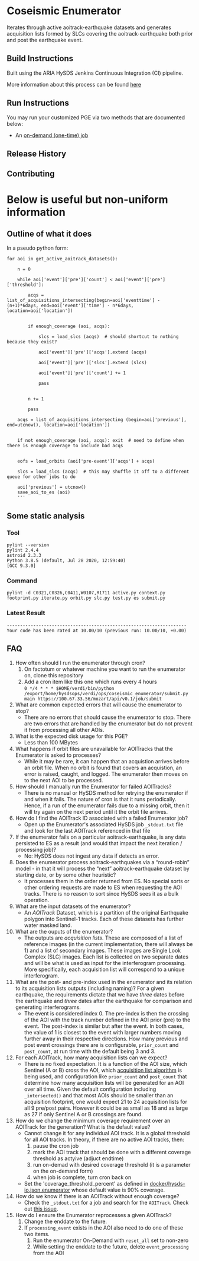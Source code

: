 # Coseismic Enumerator

Iterates through active aoitrack-earthquake datasets and generates acquisition lists formed by SLCs covering the aoitrack-earthquake both prior and post the earthquake event.

## Build Instructions

Built using the ARIA HySDS Jenkins Continuous Integration (CI) pipeline.

More information about this process can be found [here](https://hysds-core.atlassian.net/wiki/spaces/HYS/pages/455114757/Deploy+PGE+s+onto+Cluster)

## Run Instructions

You may run your customized PGE via two methods that are documented below:
- An [on-demand (one-time) job](https://hysds-core.atlassian.net/wiki/spaces/HYS/pages/378601499/Submit+an+On-Demand+Job+in+Facet+Search)


## Release History

## Contributing

#  Below is useful but non-uniform information

## Outline of what it does

In a pseudo python form:

```
for aoi in get_active_aoitrack_datasets():

    n = 0

    while aoi['event']['pre']['count'] < aoi['event']['pre']['threshold']:

        acqs = list_of_acquisitions_intersecting(begin=aoi['eventtime'] - (n+1)*6days, end=aoi['event']['time'] - n*6days, location=aoi['location'])


        if enough_coverage (aoi, acqs):

            slcs = load_slcs (acqs)  # should shortcut to nothing because they exist?

            aoi['event']['pre']['acqs'].extend (acqs)

            aoi['event']['pre']['slcs'].extend (slcs)

            aoi['event']['pre']['count'] += 1

            pass


        n += 1

        pass

    acqs = list_of_acquisitions_intersecting (begin=aoi['previous'], end=utcnow(), location=aoi['location'])


    if not enough_coverage (aoi, acqs): exit  # need to define when there is enough coverage to include bad acqs


    eofs = load_orbits (aoi['pre-event']['acqs'] + acqs)

    slcs = load_slcs (acqs)  # this may shuffle it off to a different queue for other jobs to do
    
    aoi['previous'] = utcnow()
    save_aoi_to_es (aoi)
    '''
```

## Some static analysis

### Tool
```
pylint --version
pylint 2.4.4
astroid 2.3.3
Python 3.8.5 (default, Jul 28 2020, 12:59:40) 
[GCC 9.3.0]
```

### Command
```
pylint -d C0321,C0326,C0411,W0107,R1711 active.py context.py footprint.py iterate.py orbit.py slc.py test.py es submit.py
```

### Latest Result
```
--------------------------------------------------------------------
Your code has been rated at 10.00/10 (previous run: 10.00/10, +0.00)

```


## FAQ

1. How often should I run the enumerator through cron?  
    1. On factotum or whatever machine you want to run the enumerator on, clone this repository
    2. Add a cron item like this one which runs every 4 hours  
        `0 */4 * * * $HOME/verdi/bin/python /export/home/hysdsops/verdi/ops/coseismic_enumerator/submit.py main https://100.67.33.56/mozart/api/v0.1/job/submit`
2. What are common expected errors that will cause the enumerator to stop?  
    - There are no errors that should cause the enumerator to stop. There are two errors that are handled by the enumerator but do not prevent it from processing all other AOIs.
3. What is the expected disk usage for this PGE?  
    - Less than 100 MBytes
4. What happens if orbit files are unavailable for AOITracks that the Enumerator is asked to processes?  
    - While it may be rare, it can happen that an acquistion arrives before an orbit file. When no orbit is found that covers an acquistion, an error is raised, caught, and logged. The enumerator then moves on to the next AOI to be processed.
5. How should I manually run the Enumerator for failed AOITracks?  
    - There is no manual or HySDS method for retrying the enumerator if and when it fails. The nature of cron is that it runs periodically. Hence, if a run of the enumerator fails due to a missing orbit, then it will try again on the next period until it the orbit file arrives.
6. How do I find the AOITrack ID associated with a failed Enumerator job?
    - Open up the Enumerator's associated HySDS job `_stdout.txt` file and look for the last AOITrack referenced in that file
7. If the enumerator fails on a particular aoitrack-earthquake, is any data persisted to ES as a result (and would that impact the next iteration / processing job)?  
    - No: HySDS does not ingest any data if detects an error.
8. Does the enumerator process aoitrack-earthquakes via a “round-robin” model - in that it will process the “next” aoitrack-earthquake dataset by starting date, or by some other heuristic?  
    - It processes them in the order returned from ES. No special sorts or other ordering requests are made to ES when requesting the AOI tracks. There is no reason to sort since HySDS sees it as a bulk operation.
9. What are the input datasets of the enumerator?
    - An *AOITrack* Dataset, which is a partition of the original Earthquake polygon into Sentinel-1 tracks. Each of these datasets has further water masked land.
11. What are the ouputs of the enumerator?
    - The outputs are *acquisition lists*. These are composed of a list of reference images (in the current implementation, there will always be 1) and a list of secondary images. These images are Single Look Complex (SLC) images. Each list is collected on two separate dates and will be what is used as input for the interferogram processing. More specifically, each acquisition list will correspond to a unique interferogram.
12. What are the post- and pre-index used in the enumerator and its relation to its acquisition lists outputs (including naming)? For a given earthquake, the requirements dictate that we have *three* dates before the earthquake and *three* dates after the earthquake for comparison and generating interferograms.  
    - The event is considered index 0. The pre-index is then the crossing of the AOI with the track number defined in the AOI prior (pre) to the event. The post-index is similar but after the event. In both cases, the value of 1 is closest to the event with larger numbers moving further away in their respective directions. How many previous and post event crossings there are is configurable, `prior_count` and `post_count`, at run time with the default being 3 and 3.
14. For each AOITrack, how many acquisition lists can we expect?  
    - There is no fixed expectation. It is a function of the AOI size, which Sentinel (A or B) cross the AOI, which [acquisition list algorithm](https://github.com/aria-jpl/coseismic_enumerator/blob/0874f97c465399ec781b72227ddf7ed46315e93f/slc.py#L201-L205) is being used, and configuration like `prior_count` and `post_count` that determine how many acquisition lists will be generated for an AOI over all time. Given the default configuration including `_intersected()` and that most AOIs should be smaller than an acquisition footprint, one would expect 21 to 24 acquisition lists for all 9 pre/post pairs. However it could be as small as 18 and as large as 27 if only Sentinel A or B crossings are found.
15. How do we change the minimum coverage requirement over an AOITrack for the generation? What is the default value?  
     - Cannot change it for any individual AOI track. It is a global threshold for all AOI tracks. In theory, if there are no active AOI tracks, then:  
         1. pause the cron job
         2. mark the AOI track that should be done with a different coverage threshold as actyive (adjuct endtime)
         3. run on-demad with desired coverage threshold (it is a parameter on the on-demand form)
         4. when job is complete, turn cron back on
     - Set the 'coverage_threshold_percent' as defined in [docker/hysds-io.json.enumerator](https://github.com/aria-jpl/coseismic_enumerator/blob/1a6cd0616505b69d3e5eff935bd89acd233bb434/docker/hysds-io.json.enumerator#L7-L11) whose default value is 90% coverage.
16. How do we know if there is an AOITrack without enough coverage?
    - Check the `_stdout.txt` for a job and search for the `AOITrack`. Check out [this issue](https://github.com/aria-jpl/coseismic_enumerator/issues/21#issue-874874472).
17. How do I ensure the Enumerator reprocesses a given AOITrack?  
    1. Change the enddate to the future.
    2. If `processing_event` exists in the AOI also need to do one of these two items.  
        1. Run the enumerator On-Demand with `reset_all` set to non-zero
        2. While setting the enddate to the future, delete `event_processing` from the AOI
